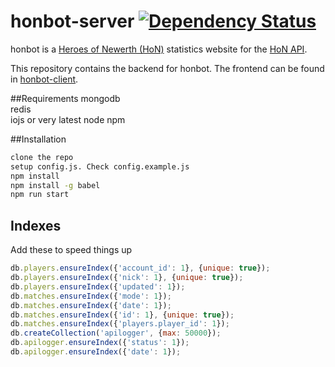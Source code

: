 honbot-server [![Dependency Status](https://david-dm.org/scttcper/honbot-server.svg)](https://david-dm.org/scttcper/honbot-server)
=============
honbot is a [Heroes of Newerth (HoN)](http://www.heroesofnewerth.com/) statistics website for the [HoN API](http://api.heroesofnewerth.com/).

This repository contains the backend for honbot. The frontend can be found in [honbot-client](https://github.com/scttcper/honbot-client).

##Requirements
mongodb  
redis  
iojs or very latest node
npm


##Installation
```bash
clone the repo
setup config.js. Check config.example.js
npm install
npm install -g babel
npm run start
```


## Indexes
Add these to speed things up
```javascript
db.players.ensureIndex({'account_id': 1}, {unique: true});
db.players.ensureIndex({'nick': 1}, {unique: true});
db.players.ensureIndex({'updated': 1});
db.matches.ensureIndex({'mode': 1});
db.matches.ensureIndex({'date': 1});
db.matches.ensureIndex({'id': 1}, {unique: true});
db.matches.ensureIndex({'players.player_id': 1});
db.createCollection('apilogger', {max: 50000});
db.apilogger.ensureIndex({'status': 1});
db.apilogger.ensureIndex({'date': 1});
```